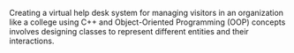 Creating a virtual help desk system for managing visitors in an organization like a college using C++ and Object-Oriented Programming (OOP) concepts involves designing classes to represent different entities and their interactions. 